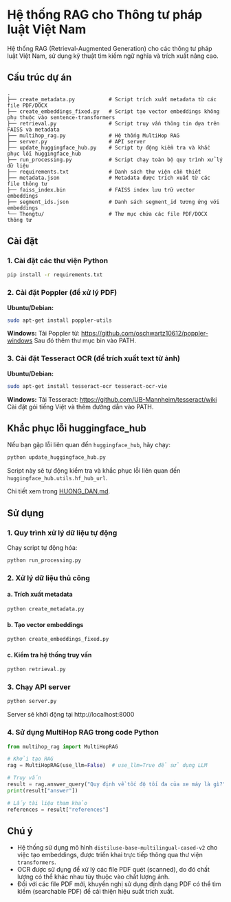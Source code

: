 # Hệ thống RAG cho Thông tư pháp luật Việt Nam

Hệ thống RAG (Retrieval-Augmented Generation) cho các thông tư pháp luật Việt Nam, sử dụng kỹ thuật tìm kiếm ngữ nghĩa và trích xuất nâng cao.

## Cấu trúc dự án

```
.
├── create_metadata.py           # Script trích xuất metadata từ các file PDF/DOCX
├── create_embeddings_fixed.py   # Script tạo vector embeddings không phụ thuộc vào sentence-transformers
├── retrieval.py                 # Script truy vấn thông tin dựa trên FAISS và metadata
├── multihop_rag.py              # Hệ thống MultiHop RAG
├── server.py                    # API server
├── update_huggingface_hub.py    # Script tự động kiểm tra và khắc phục lỗi huggingface_hub
├── run_processing.py            # Script chạy toàn bộ quy trình xử lý dữ liệu
├── requirements.txt             # Danh sách thư viện cần thiết
├── metadata.json                # Metadata được trích xuất từ các file thông tư
├── faiss_index.bin              # FAISS index lưu trữ vector embeddings
├── segment_ids.json             # Danh sách segment_id tương ứng với embeddings
└── Thongtu/                     # Thư mục chứa các file PDF/DOCX thông tư
```

## Cài đặt

### 1. Cài đặt các thư viện Python

```bash
pip install -r requirements.txt
```

### 2. Cài đặt Poppler (để xử lý PDF)

**Ubuntu/Debian:**
```bash
sudo apt-get install poppler-utils
```

**Windows:**
Tải Poppler từ: https://github.com/oschwartz10612/poppler-windows
Sau đó thêm thư mục bin vào PATH.

### 3. Cài đặt Tesseract OCR (để trích xuất text từ ảnh)

**Ubuntu/Debian:**
```bash
sudo apt-get install tesseract-ocr tesseract-ocr-vie
```

**Windows:**
Tải Tesseract: https://github.com/UB-Mannheim/tesseract/wiki
Cài đặt gói tiếng Việt và thêm đường dẫn vào PATH.

## Khắc phục lỗi huggingface_hub

Nếu bạn gặp lỗi liên quan đến `huggingface_hub`, hãy chạy:

```bash
python update_huggingface_hub.py
```

Script này sẽ tự động kiểm tra và khắc phục lỗi liên quan đến `huggingface_hub.utils.hf_hub_url`.

Chi tiết xem trong [HUONG_DAN.md](./HUONG_DAN.md).

## Sử dụng

### 1. Quy trình xử lý dữ liệu tự động

Chạy script tự động hóa:

```bash
python run_processing.py
```

### 2. Xử lý dữ liệu thủ công

#### a. Trích xuất metadata

```bash
python create_metadata.py
```

#### b. Tạo vector embeddings

```bash
python create_embeddings_fixed.py
```

#### c. Kiểm tra hệ thống truy vấn

```bash
python retrieval.py
```

### 3. Chạy API server

```bash
python server.py
```

Server sẽ khởi động tại http://localhost:8000

### 4. Sử dụng MultiHop RAG trong code Python

```python
from multihop_rag import MultiHopRAG

# Khởi tạo RAG
rag = MultiHopRAG(use_llm=False)  # use_llm=True để sử dụng LLM

# Truy vấn
result = rag.answer_query("Quy định về tốc độ tối đa của xe máy là gì?")
print(result["answer"])

# Lấy tài liệu tham khảo
references = result["references"]
```

## Chú ý

- Hệ thống sử dụng mô hình `distiluse-base-multilingual-cased-v2` cho việc tạo embeddings, được triển khai trực tiếp thông qua thư viện `transformers`.
- OCR được sử dụng để xử lý các file PDF quét (scanned), do đó chất lượng có thể khác nhau tùy thuộc vào chất lượng ảnh.
- Đối với các file PDF mới, khuyến nghị sử dụng định dạng PDF có thể tìm kiếm (searchable PDF) để cải thiện hiệu suất trích xuất. 